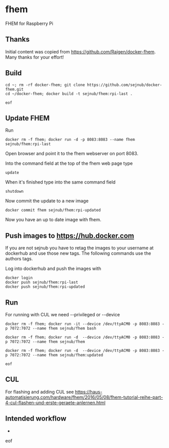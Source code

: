 # fhem
FHEM for Raspberry Pi


## Thanks
Initial content was copied from https://github.com/Raigen/docker-fhem. Many thanks for your effort! 


## Build

    cd ~; rm -rf docker-fhem; git clone https://github.com/sejnub/docker-fhem.git
    cd ~/docker-fhem; docker build -t sejnub/fhem:rpi-last .
    
    eof


## Update FHEM

Run 
    
    docker rm -f fhem; docker run -d -p 8083:8083 --name fhem sejnub/fhem:rpi-last

Open browser and point it to the fhem webserver on port 8083.

Into the command field at the top of the fhem web page type
    
    update

When it's finished type into the same command field
    
    shutdown

Now commit the update to a new image
    
    docker commit fhem sejnub/fhem:rpi-updated

Now you have an up to date image with fhem.


## Push images to https://hub.docker.com

If you are not sejnub you have to retag the images to your username at dockerhub and use those new tags. The following commands use the authors tags.

Log into dockerhub and push the images with
    
    docker login
    docker push sejnub/fhem:rpi-last
    docker push sejnub/fhem:rpi-updated


## Run

For running with CUL we need --privileged or --device <cul-device>

    docker rm -f fhem; docker run -it --device /dev/ttyACM0 -p 8083:8083 -p 7072:7072 --name fhem sejnub/fhem bash

    docker rm -f fhem; docker run -d  --device /dev/ttyACM0 -p 8083:8083 -p 7072:7072 --name fhem sejnub/fhem

    docker rm -f fhem; docker run -d  --device /dev/ttyACM0 -p 8083:8083 -p 7072:7072 --name fhem sejnub/fhem:updated

    eof
    
    
## CUL

For flashing and adding CUL see 
https://haus-automatisierung.com/hardware/fhem/2016/05/08/fhem-tutorial-reihe-part-4-cul-flashen-und-erste-geraete-anlernen.html


## Intended workflow
- 



eof
